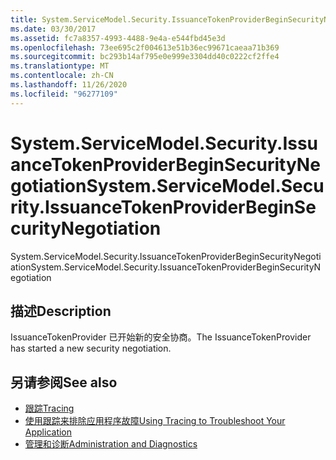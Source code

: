 ```yaml
---
title: System.ServiceModel.Security.IssuanceTokenProviderBeginSecurityNegotiation
ms.date: 03/30/2017
ms.assetid: fc7a8357-4993-4488-9e4a-e544fbd45e3d
ms.openlocfilehash: 73ee695c2f004613e51b36ec99671caeaa71b369
ms.sourcegitcommit: bc293b14af795e0e999e3304dd40c0222cf2ffe4
ms.translationtype: MT
ms.contentlocale: zh-CN
ms.lasthandoff: 11/26/2020
ms.locfileid: "96277109"
---
```

# <a name="systemservicemodelsecurityissuancetokenproviderbeginsecuritynegotiation"></a><span data-ttu-id="9a42c-102">System.ServiceModel.Security.IssuanceTokenProviderBeginSecurityNegotiation</span><span class="sxs-lookup"><span data-stu-id="9a42c-102">System.ServiceModel.Security.IssuanceTokenProviderBeginSecurityNegotiation</span></span>

<span data-ttu-id="9a42c-103">System.ServiceModel.Security.IssuanceTokenProviderBeginSecurityNegotiation</span><span class="sxs-lookup"><span data-stu-id="9a42c-103">System.ServiceModel.Security.IssuanceTokenProviderBeginSecurityNegotiation</span></span>  
  
## <a name="description"></a><span data-ttu-id="9a42c-104">描述</span><span class="sxs-lookup"><span data-stu-id="9a42c-104">Description</span></span>  

 <span data-ttu-id="9a42c-105">IssuanceTokenProvider 已开始新的安全协商。</span><span class="sxs-lookup"><span data-stu-id="9a42c-105">The IssuanceTokenProvider has started a new security negotiation.</span></span>  
  
## <a name="see-also"></a><span data-ttu-id="9a42c-106">另请参阅</span><span class="sxs-lookup"><span data-stu-id="9a42c-106">See also</span></span>

- [<span data-ttu-id="9a42c-107">跟踪</span><span class="sxs-lookup"><span data-stu-id="9a42c-107">Tracing</span></span>](index.md)
- [<span data-ttu-id="9a42c-108">使用跟踪来排除应用程序故障</span><span class="sxs-lookup"><span data-stu-id="9a42c-108">Using Tracing to Troubleshoot Your Application</span></span>](using-tracing-to-troubleshoot-your-application.md)
- [<span data-ttu-id="9a42c-109">管理和诊断</span><span class="sxs-lookup"><span data-stu-id="9a42c-109">Administration and Diagnostics</span></span>](../index.md)
